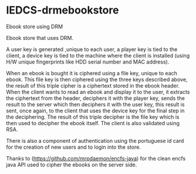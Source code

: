 # IEDCS-drmebookstore
Ebook store using DRM

Ebook store that uses DRM.

A user key is generated ,unique to each user, a player key is tied to the client, a device key is tied to the machine where the client is installed
(using H/W unique fingerprints like HDD serial number and MAC address).

When an ebook is bought it is ciphered using a file key, unique to each ebook. This file key is then ciphered using the three keys described above, the result
of this triple cipher is a ciphertext stored in the ebook header.
When the client wants to read an ebook and display it to the user, it extracts the ciphertext from the header, deciphers it with the player key, sends
the result to the server which then deciphers it with the user key, this result is sent, once again, to the client that uses the device key for
the final step in the deciphering. The result of this triple decipher is the file key which is then used to decipher the ebook itself.
The client is also validated using RSA.

There is also a component of authentication using the portuguese id card for the creation of new users and to login into the store.

Thanks to (https://github.com/mrpdaemon/encfs-java) for the clean encfs java API used to cipher the ebooks on the server side.
